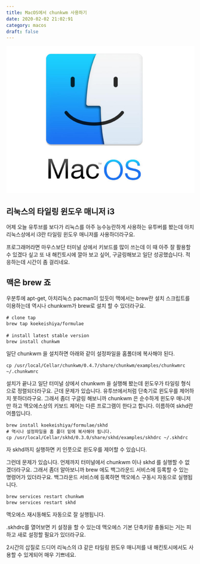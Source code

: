```yaml
---
title: MacOS에서 chunkwm 사용하기
date: 2020-02-02 21:02:91
category: macos
draft: false
---
```


![macos](./macos_image.jpg)

## 리눅스의 타일링 윈도우 매니저 i3

어제 오늘 유투브를 보다가 리눅스를 아주 능수능란하게 사용하는 유투버를 봤는데 아치리눅스상에서 i3란 타일링 윈도우 매니저를 사용하더라구요.

프로그래머라면 마우스보단 터미널 상에서 키보드를 많이 쓰는데 이 때 아주 잘 활용할 수 있겠다 싶고 또 내 해킨토시에 깔아 보고 싶어, 구글링해보고 일단 성공했습니다. 적응하는데 시간이 좀 걸리네요.

## 맥은 brew 죠

우분투에 apt-get, 아치리눅스 pacman이 있듯이 맥에서는 brew란 설치 스크립트를 이용하는데 역시나 chunkwm가 brew로 설치 할 수 있더라구요.

```
# clone tap
brew tap koekeishiya/formulae
﻿
# install latest stable version
brew install chunkwm
```

일단 chunkwm 을 설치하면 아래와 같이 설정파일을 홈폴더에 복사해야 된다.

```
cp /usr/local/Cellar/chunkwm/0.4.7/share/chunkwm/examples/chunkwmrc ~/.chunkwmrc
```

설치가 끝나고 일단 터미널 상에서 chunkwm 을 실행해 봤는데 윈도우가 타일링 형식으로 정렬되더라구요. 근데 문제가 있습니다. 유투브에서처럼 단축기로 윈도우를 제어하지 못하더라구요. 그래서 좀더 구글링 해보니까 chunkwm 은 순수하게 윈도우 매니저만 하고 맥오에스상의 키보드 제어는 다른 프로그램이 한다고 합니다. 이름하여 skhd란 어플입니다.

```
brew install koekeishiya/formulae/skhd
# 역시나 설정파일을 홈 폴더 밑에 복사해야 됩니다.
cp /usr/local/Cellar/skhd/0.3.0/share/skhd/examples/skhdrc ~/.skhdrc
```

자 skhd까지 실행하면 키 인풋으로 윈도우를 제어할 수 있습니다.

그런데 문제가 있습니다. 언제까지 터미널에서 chunkwm 이나 skhd 를 실행할 수 없겠더라구요. 그래서 좀더 알아보니까 brew 에도 백그라운드 서비스에 등록할 수 있는 명령어가 있더라구요. 백그라운드 서비스에 등록하면 맥오에스 구동시 자동으로 실행됩니다.

```
brew services restart chunkwm
brew services restart skhd
```

맥오에스 재시동해도 자동으로 잘 실행됩니다.

.skhdrc를 열어보면 키 설정을 할 수 있는데 맥오에스 기본 단축키랑 충돌되는 거는 피하고 새로 설정할 필요가 있더라구요.

2시간의 삽질로 드디어 리눅스의 i3 같은 타일링 윈도우 매니저를 내 해킨토시에서도 사용할 수 있게되어 매우 기쁘네요.
